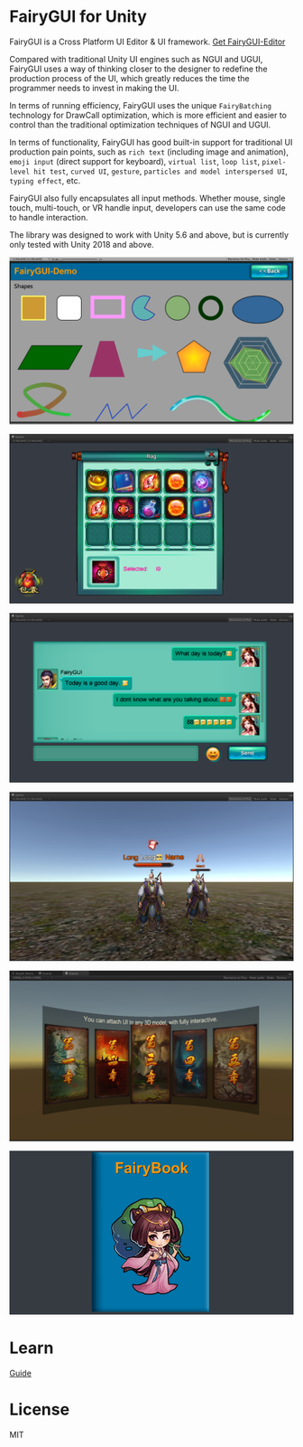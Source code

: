  FairyGUI for Unity
====

FairyGUI is a Cross Platform UI Editor & UI framework.
[Get FairyGUI-Editor](https://en.fairygui.com/product.html)  

Compared with traditional Unity UI engines such as NGUI and UGUI, FairyGUI uses a way of thinking closer to the designer to redefine the production process of the UI, which greatly reduces the time the programmer needs to invest in making the UI.<br>

In terms of running efficiency, FairyGUI uses the unique `FairyBatching` technology for DrawCall optimization, which is more efficient and easier to control than the traditional optimization techniques of NGUI and UGUI. <br>

In terms of functionality, FairyGUI has good built-in support for traditional UI production pain points, such as `rich text` (including image and animation), `emoji input` (direct support for keyboard), `virtual list`, `loop list`, `pixel-level hit test`, `curved UI`, `gesture`, `particles and model interspersed UI`, `typing effect`, etc. <br>

FairyGUI also fully encapsulates all input methods. Whether mouse, single touch, multi-touch, or VR handle input, developers can use the same code to handle interaction.<br>

The library was designed to work with Unity 5.6 and above, but is currently only tested with Unity 2018 and above.

![](images/2015-11-10_000547.png)

![](images/2015-11-10_001320.png)

![](images/2015-11-10_001445.png)

![](images/2015-11-10_001516.png)

![](images/2016-06-15_010207.png)

![](images/turn_page.gif)

Learn
====

[Guide](https://en.fairygui.com/docs/guide/index.html)

License
====
MIT
